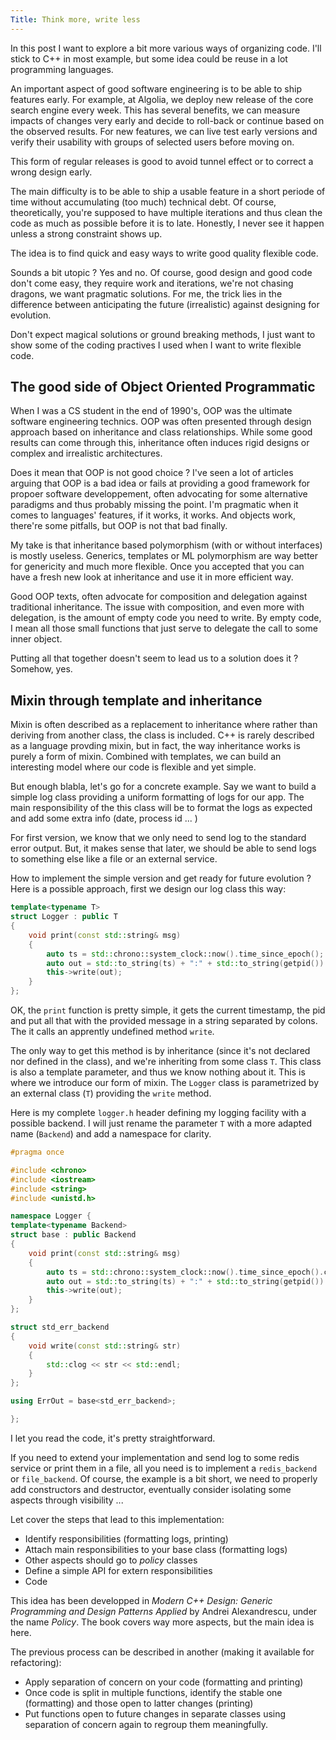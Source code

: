```yaml
---
Title: Think more, write less
---
```

In this post I want to explore a bit more various ways of organizing code. I'll stick to C++ in most example, but some idea could be reuse in a lot programming languages.

An important aspect of good software engineering is to be able to ship features early. For example, at Algolia, we deploy new release of the core search engine every week. This has several benefits, we can measure impacts of changes very early and decide to roll-back or continue based on the observed results. For new features, we can live test early versions and verify their usability with groups of selected users before moving on.

This form of regular releases is good to avoid tunnel effect or to correct a wrong design early.

The main difficulty is to be able to ship a usable feature in a short periode of time without accumulating (too much) technical debt. Of course, theoretically, you're supposed to have multiple iterations and thus clean the code as much as possible before it is to late. Honestly, I never see it happen unless a strong constraint shows up.

The idea is to find quick and easy ways to write good quality flexible code.

Sounds a bit utopic ? Yes and no. Of course, good design and good code don't come easy, they require work and iterations, we're not chasing dragons, we want pragmatic solutions. For me, the trick lies in the difference between anticipating the future (irrealistic) against designing for evolution.

Don't expect magical solutions or ground breaking methods, I just want to show some of the coding practives I used when I want to write flexible code.

## The good side of Object Oriented Programmatic

When I was a CS student in the end of 1990's, OOP was the ultimate software engineering technics. OOP was often presented through design approach based on inheritance and class relationships. While some good results can come through this, inheritance often induces rigid designs or complex and irrealistic architectures.

Does it mean that OOP is not good choice ? I've seen a lot of articles arguing that OOP is a bad idea or fails at providing a good framework for propoer software developpement, often advocating for some alternative paradigms and thus probably missing the point. I'm pragmatic when it comes to languages' features, if it works, it works. And objects work, there're some pitfalls, but OOP is not that bad finally.

My take is that inheritance based polymorphism (with or without interfaces) is mostly useless. Generics, templates or ML polymorphism are way better for genericity and much more flexible. Once you accepted that you can have a fresh new look at inheritance and use it in more efficient way.

Good OOP texts, often advocate for composition and delegation against traditional inheritance. The issue with composition, and even more with delegation, is the amount of empty code you need to write. By empty code, I mean all those small functions that just serve to delegate the call to some inner object.

Putting all that together doesn't seem to lead us to a solution does it ? Somehow, yes.

## Mixin through template and inheritance

Mixin is often described as a replacement to inheritance where rather than deriving from another class, the class is included. C++ is rarely described as a language provding mixin, but in fact, the way inheritance works is purely a form of mixin. Combined with templates, we can build an interesting model where our code is flexible and yet simple.

But enough blabla, let's go for a concrete example. Say we want to build a simple log class providing a uniform formatting of logs for our app. The main responsibility of the this class will be to format the logs as expected and add some extra info (date, process id ... )

For first version, we know that we only need to send log to the standard error output. But, it makes sense that later, we should be able to send logs to something else like a file or an external service.

How to implement the simple version and get ready for future evolution ? Here is a possible approach, first we design our log class this way:

```C++
template<typename T>
struct Logger : public T
{
    void print(const std::string& msg)
    {
        auto ts = std::chrono::system_clock::now().time_since_epoch();
        auto out = std::to_string(ts) + ":" + std::to_string(getpid()) + ":" + msg;
        this->write(out);
    }
};
```

OK, the `print` function is pretty simple, it gets the current timestamp, the pid and put all that with the provided message in a string separated by colons. The it calls an apprently undefined method `write`.

The only way to get this method is by inheritance (since it's not declared nor defined in the class), and we're inheriting from some class `T`. This class is also a template parameter, and thus we know nothing about it. This is where we introduce our form of mixin. The `Logger` class is parametrized by an external class (`T`) providing the `write` method.

Here is my complete `logger.h` header defining my logging facility with a possible backend. I will just rename the parameter `T` with a more adapted name (`Backend`) and add a namespace for clarity.

```C++
#pragma once

#include <chrono>
#include <iostream>
#include <string>
#include <unistd.h>

namespace Logger {
template<typename Backend>
struct base : public Backend
{
    void print(const std::string& msg)
    {
        auto ts = std::chrono::system_clock::now().time_since_epoch().count();
        auto out = std::to_string(ts) + ":" + std::to_string(getpid()) + ":" + msg;
        this->write(out);
    }
};

struct std_err_backend
{
    void write(const std::string& str)
    {
        std::clog << str << std::endl;
    }
};

using ErrOut = base<std_err_backend>;

};
```

I let you read the code, it's pretty straightforward.

If you need to extend your implementation and send log to some redis service or print them in a file, all you need is to implement a `redis_backend` or `file_backend`. Of course, the example is a bit short, we need to properly add constructors and destructor, eventually consider isolating some aspects through visibility ...

Let cover the steps that lead to this implementation:

* Identify responsibilities (formatting logs, printing)
* Attach main responsibilities to your base class (formatting logs)
* Other aspects should go to *policy* classes
* Define a simple API for extern responsibilities
* Code

This idea has been developped in *Modern C++ Design: Generic Programming and Design Patterns Applied* by Andrei Alexandrescu, under the name *Policy*. The book covers way more aspects, but the main idea is here.

The previous process can be described in another (making it available for refactoring):

* Apply separation of concern on your code (formatting and printing)
* Once code is split in multiple functions, identify the stable one (formatting) and those open to latter changes (printing)
* Put functions open to future changes in separate classes using separation of concern again to regroup them meaningfully.
